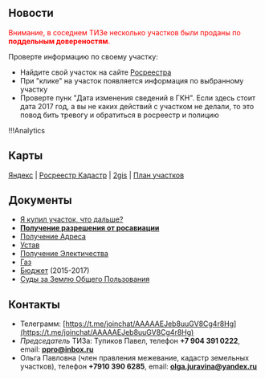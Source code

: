 ## Новости

<span style="color: red"> 
  Внимание, в соседнем ТИЗе несколько участков были проданы по <b>поддельным довереностям</b>. </span>

Проверте информацию по своему участку:
* Найдите свой участок на сайте [Росреестра](http://pkk5.rosreestr.ru/#x=4906140.097271002&y=7609863.250093263&z=17&text=56%2C257706%2044%2C072381&type=1&app=search&opened=1) 
* При "клике" на участок появляется информация по выбранному участку
* Проверте пунк "Дата изменения сведений в ГКН". Если здесь стоит дата 2017 год, а вы не каких действий с участком не делали, то это повод бить тревогу и обратиться в росреестр и полицию


!!!Analytics



## Карты

[Яндекс](https://yandex.ru/maps/-/CVg9jM6T) | [Росреестр Кадастр](http://pkk5.rosreestr.ru/#x=4906140.097271002&y=7609863.250093263&z=17&text=56%2C257706%2044%2C072381&type=1&app=search&opened=1) | [2gis](http://go.2gis.com/opdn4) | [План участков](plan.png)


## Документы

* [Я купил участок, что дальше?](iamnew.md)
* [**Получение разрешения от росавиации**](rosavia.md)
* [Получение Адреса](newaddress.md)
* [Устав](https://drive.google.com/file/d/0B9rAQwkP4iIpbXFRbmFEM1FSbjQ/view?usp=sharing)
* [Получение Электичества](el.md)
* [Газ](gas.md)
* [Бюджет](https://docs.google.com/spreadsheets/u/1/d/1t9-OOpwrP63SrPeXltTn8q3whzqD54Lq4CzSVKlgBaw/edit#gid=580097230)  (2015-2017)
* [Суды за Землю Общего Пользования](zop.md)

## Контакты

* Телеграмм: [https://t.me/joinchat/AAAAAEJeb8uuGV8Cg4r8Hg](https://t.me/joinchat/AAAAAEJeb8uuGV8Cg4r8Hg)
* *Председатель* ТИЗа: Тупиков Павел, телефон **+7 904 391 0222**, email: **ppro@inbox.ru**
* Ольга Павловна (член правления межевание, кадастр земельных участков), телефон **+7910 390 6285**, email: **olga.juravina@yandex.ru**
